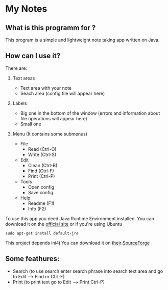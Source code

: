 My Notes
===

What is this programm for ?
---
This program is a simple and lightweight note taking app written on Java.

How can I use it?
---
There are:

1. Text areas

    * Text area with your note
    * Seach area (config file will appear here)

2. Labels

    * Big one in the bottom of the window (errors and information about file operations will appear here)
    * Small one 

3. Menu (It contains some submenus)

    * File
        * Read (Ctrl-O)
        * Write (Ctrl-S)
    * Edit
        * Clean (Ctrl-B)
        * Find (Ctrl-F)
        * Print (Ctrl-P)
    * Tools
        * Open config
        * Save config
    * Help
        * Readme (F1)
        * Info (F2)

To use this app you need Java Runtime Environment installed. You can download it on the [official site](https://java.com/ru/download/) or if you're using Ubuntu 

`sudo apt-get install default-jre`

This project depends ini4j You can download it on [their SourceForge](http://ini4j.sourceforge.net/)

Some feathures:
---

* Search (to use search enter search phrase into search text area and go to Edit --> Find or Ctrl-F)
* Print (to print text go to Edit --> Print Ctrl-P)
    
